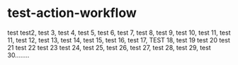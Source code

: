 # test-action-workflow
test test2, test 3, test 4, test 5, test 6, test 7, test 8, test 9, test 10, test 11, test 11, test 12, test 13, test 14, test 15, test 16, test 17, TEST 18, test 19 test 20 test 21 test 22 test 23 test 24, test 25, test 26, test 27, test 28, test 29, test 30........
